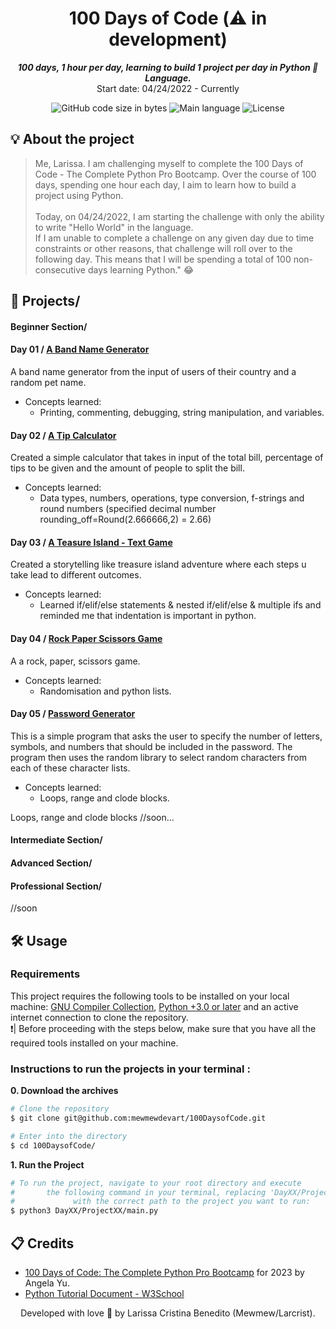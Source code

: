 <h1 align="center">
 100 Days of Code (⚠️ in development)
</h1>

<p align="center">
	<b><i>100 days, 1 hour per day, learning to build 1 project per day in Python 🐍 Language.</i></b><br>
	Start date: 04/24/2022 - Currently
</p>

<p align="center">
	<img alt="GitHub code size in bytes" src="https://img.shields.io/github/languages/code-size/mewmewdevart/100DaysofCode?color=6272a4" />
	<img alt="Main language" src="https://img.shields.io/github/languages/top/mewmewdevart/100DaysofCode?color=6272a4"/>
	<img alt="License" src="https://img.shields.io/github/license/mewmewdevart/100DaysofCode?color=6272a4"/>
</p>

## 💡 About the project
> Me, Larissa. I am challenging myself to complete the 100 Days of Code - The Complete Python Pro Bootcamp. Over the course of 100 days, spending one hour each day, I aim to learn how to build a project using Python. <br><br>
Today, on 04/24/2022, I am starting the challenge with only the ability to write "Hello World" in the language. <br> If I am unable to complete a challenge on any given day due to time constraints or other reasons, that challenge will roll over to the following day. This means that I will be spending a total of 100 non-consecutive days learning Python." 😂


## 📁 Projects/
####      Beginner Section/
#### Day 01 / [A Band Name Generator](https://github.com/mewmewdevart/100DaysofCode/tree/main/Day01/Project01)

A band name generator from the input of users of their country and a random pet name. <br>
- Concepts learned: 
	- Printing, commenting, debugging, string manipulation, and variables.
#### Day 02 / [A Tip Calculator](https://github.com/mewmewdevart/100DaysofCode/tree/main/Day02/Project02)
Created a simple calculator that takes in input of the total bill, percentage of tips to be given and the amount of people to split the bill.<br>
- Concepts learned: 
	- Data types,  numbers, operations, type conversion, f-strings and round numbers (specified decimal number rounding_off=Round(2.666666,2) = 2.66)
#### Day 03 / [A Teasure Island - Text Game](https://github.com/mewmewdevart/100DaysofCode/tree/main/Day03/Project03)
Created a storytelling like treasure island adventure where each steps u take lead to different outcomes.<br>
- Concepts learned: 
	- Learned if/elif/else statements & nested if/elif/else & multiple ifs and reminded me that indentation is important in python.
#### Day 04 / [Rock Paper Scissors Game](https://github.com/mewmewdevart/100DaysofCode/tree/main/Day04/Project04)
A  a rock, paper, scissors game.  <br>
- Concepts learned: 
	- Randomisation and python lists.

#### Day 05 / [Password Generator](https://github.com/mewmewdevart/100DaysofCode/tree/main/Day05/Project05)
This is a simple program that asks the user to specify the number of letters, symbols, and numbers that should be included in the password. The program then uses the random library to select random characters from each of these character lists.  <br>
- Concepts learned: 
	- Loops, range and clode blocks.

Loops, range and clode blocks
//soon...

####      Intermediate Section/ 
####       Advanced Section/
####       Professional Section/ 

//soon

## 🛠️ Usage

### Requirements
This project requires the following tools to be installed on your local machine: [GNU Compiler Collection](https://gcc.gnu.org/), [Python +3.0 or later](https://www.python.org/downloads/) and an active internet connection to clone the repository.<br>
❗️| Before proceeding with the steps below, make sure that you have all the required tools installed on your machine.<br>


### Instructions to run the projects in your terminal :

**0. Download the archives**

```bash
# Clone the repository
$ git clone git@github.com:mewmewdevart/100DaysofCode.git

# Enter into the directory
$ cd 100DaysofCode/
```

**1. Run the Project**
```bash
# To run the project, navigate to your root directory and execute 
#       the following command in your terminal, replacing 'DayXX/ProjectXX/main.py'
#             with the correct path to the project you want to run:
$ python3 DayXX/ProjectXX/main.py
```

## 📋 Credits
- [100 Days of Code: The Complete Python Pro Bootcamp](https://www.udemy.com/course/100-days-of-code/learn/lecture/23154980?src=sac&kw=100#overview) for 2023 by Angela Yu.
- [Python Tutorial Document - W3School](https://www.w3schools.com/python/default.asp)


 <p align="center"> Developed with love 💜 by Larissa Cristina Benedito (Mewmew/Larcrist). </p>
